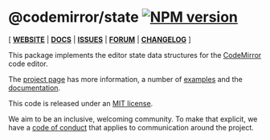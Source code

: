 # @codemirror/state [![NPM version](https://img.shields.io/npm/v/@codemirror/state.svg)](https://www.npmjs.org/package/@codemirror/state)

[ [**WEBSITE**](https://codemirror.net/6/) | [**DOCS**](https://codemirror.net/6/docs/ref/#state) | [**ISSUES**](https://github.com/codemirror/codemirror.next/issues) | [**FORUM**](https://discuss.codemirror.net/c/next/) | [**CHANGELOG**](https://github.com/codemirror/state/blob/main/CHANGELOG.md) ]

This package implements the editor state data structures for the
[CodeMirror](https://codemirror.net/6/) code editor.

The [project page](https://codemirror.net/6/) has more information, a
number of [examples](https://codemirror.net/6/examples/) and the
[documentation](https://codemirror.net/6/docs/).

This code is released under an
[MIT license](https://github.com/codemirror/state/tree/main/LICENSE).

We aim to be an inclusive, welcoming community. To make that explicit,
we have a [code of
conduct](http://contributor-covenant.org/version/1/1/0/) that applies
to communication around the project.
